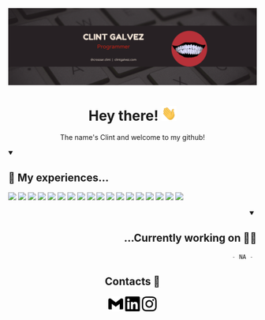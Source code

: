 <!-- intro -->
<!-- ---------------------------------------------------------------- -->
<img src="https://github.com/ClintGalvez/ClintGalvez/blob/main/assets/banner.png" />
<h1 align="center"> Hey there! <img src="https://github.com/ClintGalvez/ClintGalvez/blob/main/assets/wave.gif" width="30px" height="30px" />  </h1> 
<p align="center"> The name's Clint and welcome to my github! </p>


<!-- skills & experience -->
<!-- ---------------------------------------------------------------- -->
<details open align="left">
  <summary> <h2> 🔧 My experiences... </h1> </summary>
  
![](https://img.shields.io/badge/Editor-Visual_Studio-informational?style=for-the-badge&logo=visual-studio&logoColor=white&labelColor=000000&color=f0eff4)
![](https://img.shields.io/badge/Editor-Visual_Studio_Code-informational?style=for-the-badge&logo=visual-studio-code&logoColor=white&labelColor=000000&color=f0eff4)
![](https://img.shields.io/badge/Editor-IntelliJ_IDEA-informational?style=for-the-badge&logo=intellij-idea&logoColor=white&labelColor=000000&color=f0eff4)
![](https://img.shields.io/badge/Engine-GameMaker_Studio_2-informational?style=for-the-badge&logo=oyo&logoColor=white&labelColor=000000&color=f0eff4)
![](https://img.shields.io/badge/Engine-Godot-informational?style=for-the-badge&logo=godot-engine&logoColor=white&labelColor=000000&color=f0eff4)
![](https://img.shields.io/badge/Engine-Unity-informational?style=for-the-badge&logo=unity&logoColor=white&labelColor=000000&color=f0eff4)
![](https://img.shields.io/badge/Engine-Unreal-informational?style=for-the-badge&logo=unreal-engine&logoColor=white&labelColor=000000&color=f0eff4)
![](https://img.shields.io/badge/Code-C-informational?style=for-the-badge&logo=c&logoColor=white&labelColor=000000&color=f0eff4)
![](https://img.shields.io/badge/Code-C++-informational?style=for-the-badge&logo=c%2B%2B&logoColor=white&labelColor=000000&color=f0eff4)
![](https://img.shields.io/badge/Code-C%23-informational?style=for-the-badge&logo=c-sharp&logoColor=white&labelColor=000000&color=f0eff4)
![](https://img.shields.io/badge/Code-Python-informational?style=for-the-badge&logo=python&logoColor=white&labelColor=000000&color=f0eff4)
![](https://img.shields.io/badge/Code-Java-informational?style=for-the-badge&logo=java&logoColor=white&labelColor=000000&color=f0eff4)
![](https://img.shields.io/badge/Code-JavaScript-informational?style=for-the-badge&logo=javascript&logoColor=white&labelColor=000000&color=f0eff4)
![](https://img.shields.io/badge/Code-Arduino-informational?style=for-the-badge&logo=arduino&logoColor=white&labelColor=000000&color=f0eff4)
![](https://img.shields.io/badge/VM-VirtualBox-informational?style=for-the-badge&logo=virtualbox&logoColor=white&labelColor=000000&color=f0eff4)
![](https://img.shields.io/badge/OS-Linux-informational?style=for-the-badge&logo=linux&logoColor=white&labelColor=000000&color=f0eff4)
![](https://img.shields.io/badge/OS-Ubuntu-informational?style=for-the-badge&logo=ubuntu&logoColor=white&labelColor=000000&color=f0eff4)
![](https://img.shields.io/badge/Shell-Bash-informational?style=for-the-badge&logo=gnu-bash&logoColor=white&labelColor=000000&color=f0eff4)
  
</details>


<!-- currently working on -->
<!-- ---------------------------------------------------------------- -->
<details open align="right">
  <summary> <h2> ...Currently working on 🔬🧪 </h1> </summary>
  
  ```c++
  - NA - 
  ```
  
</details>


<!-- contacts -->
<!-- ---------------------------------------------------------------- -->
<h2 align="center"> Contacts 📱 </h1>

<p align="center">
<a href="mailto:clint.career@gmail.com"><img src="https://github.com/ClintGalvez/ClintGalvez/blob/main/assets/gmail.svg" width="30px" height="30px"></a>
<a href="https://www.linkedin.com/in/clint-galvez/"><img src="https://github.com/ClintGalvez/ClintGalvez/blob/main/assets/linkedin.svg" width="30px" height="30px"></a>
<a href="https://www.instagram.com/crosoar.clint/"><img src="https://github.com/ClintGalvez/ClintGalvez/blob/main/assets/instagram.svg" width="30px" height="30px"></a>
</p>
<!-- Personal Website: clintgalvez.com -->

